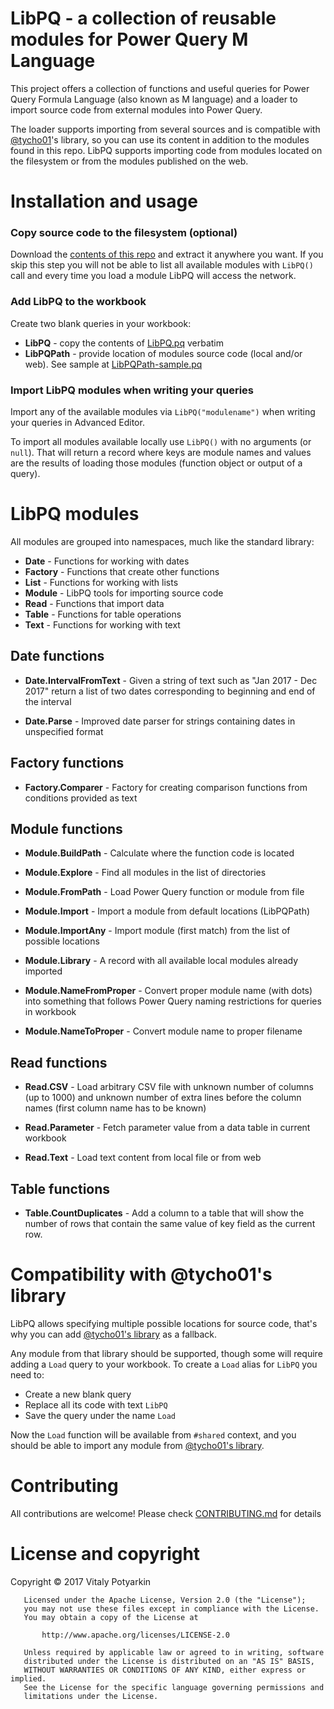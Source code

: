 # LibPQ - a collection of reusable modules for Power Query M Language

This project offers a collection of functions and useful queries for Power
Query Formula Language (also known as M language) and a loader to import source
code from external modules into Power Query.

The loader supports importing from several sources and is compatible with
[@tycho01][tycho01]'s library, so you can use its
content in addition to the modules found in this repo. LibPQ supports importing
code from modules located on the filesystem or from the modules published on
the web.

[tycho01]: https://github.com/tycho01/pquery

# Installation and usage

### Copy source code to the filesystem (optional)

Download the [contents of this repo][zip] and extract it anywhere you want. If
you skip this step you will not be able to list all available modules with
`LibPQ()` call and every time you load a module LibPQ will access the network.

### Add LibPQ to the workbook

Create two blank queries in your workbook:

- **LibPQ** - copy the contents of [LibPQ.pq](LibPQ.pq) verbatim
- **LibPQPath** - provide location of modules source code (local and/or web).
  See sample at [LibPQPath-sample.pq](LibPQPath-sample.pq)

### Import LibPQ modules when writing your queries

Import any of the available modules via `LibPQ("modulename")` when writing your
queries in Advanced Editor.

To import all modules available locally use `LibPQ()` with no arguments (or
`null`). That will return a record where keys are module names and values are
the results of loading those modules (function object or output of a query).

[zip]: https://github.com/sio/LibPQ/archive/master.zip

# LibPQ modules
All modules are grouped into namespaces, much like the standard library:

- **Date** - Functions for working with dates
- **Factory** - Functions that create other functions
- **List** - Functions for working with lists
- **Module** - LibPQ tools for importing source code
- **Read** - Functions that import data
- **Table** - Functions for table operations
- **Text** - Functions for working with text


## Date functions

- **Date.IntervalFromText** -
  Given a string of text such as "Jan 2017 - Dec 2017" return a list of two
  dates corresponding to beginning and end of the interval

- **Date.Parse** -
  Improved date parser for strings containing dates in unspecified format

## Factory functions

- **Factory.Comparer** -
  Factory for creating comparison functions from conditions provided as text


## Module functions

- **Module.BuildPath** -
  Calculate where the function code is located

- **Module.Explore** -
  Find all modules in the list of directories

- **Module.FromPath** -
  Load Power Query function or module from file

- **Module.Import** -
  Import a module from default locations (LibPQPath)

- **Module.ImportAny** -
  Import module (first match) from the list of possible locations

- **Module.Library** -
  A record with all available local modules already imported

- **Module.NameFromProper** -
  Convert proper module name (with dots) into something that follows Power
  Query naming restrictions for queries in workbook

- **Module.NameToProper** -
  Convert module name to proper filename

## Read functions

- **Read.CSV** -
  Load arbitrary CSV file with unknown number of columns (up to 1000) and
  unknown number of extra lines before the column names (first column name has
  to be known)

- **Read.Parameter** -
  Fetch parameter value from a data table in current workbook

- **Read.Text** -
  Load text content from local file or from web

## Table functions

- **Table.CountDuplicates** -
  Add a column to a table that will show the number of rows that contain the
  same value of key field as the current row.

# Compatibility with @tycho01's library

LibPQ allows specifying multiple possible locations for source code, that's why
you can add [@tycho01's library][tycho01] as a fallback.

Any module from that library should be supported, though some will require
adding a `Load` query to your workbook. To create a `Load` alias for `LibPQ`
you need to:

- Create a new blank query
- Replace all its code with text `LibPQ`
- Save the query under the name `Load`

Now the `Load` function will be available from `#shared` context, and you
should be able to import any module from [@tycho01's library][tycho01].


# Contributing

All contributions are welcome!
Please check [CONTRIBUTING.md](CONTRIBUTING.md) for details


# License and copyright

Copyright © 2017 Vitaly Potyarkin
```
   Licensed under the Apache License, Version 2.0 (the "License");
   you may not use these files except in compliance with the License.
   You may obtain a copy of the License at

       http://www.apache.org/licenses/LICENSE-2.0

   Unless required by applicable law or agreed to in writing, software
   distributed under the License is distributed on an "AS IS" BASIS,
   WITHOUT WARRANTIES OR CONDITIONS OF ANY KIND, either express or implied.
   See the License for the specific language governing permissions and
   limitations under the License.
```
